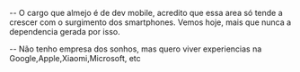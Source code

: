 -- O cargo que almejo é de dev mobile, acredito que essa area só tende a crescer com o surgimento dos smartphones. Vemos hoje, mais que nunca a dependencia gerada por isso. 

-- Não tenho empresa dos sonhos, mas quero viver experiencias na Google,Apple,Xiaomi,Microsoft, etc

